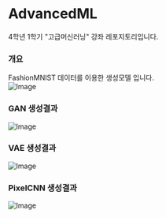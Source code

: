 # AdvancedML
4학년 1학기 "고급머신러닝" 강좌 레포지토리입니다.

### 개요
FashionMNIST 데이터를 이용한 생성모델 입니다.  
![Image](https://github.com/user-attachments/assets/c3a0222b-6d77-415c-8918-54b09dbe610e)  

### GAN 생성결과
![Image](https://github.com/user-attachments/assets/b9165cd6-62f8-42bf-83fe-7ddfd2b1741c)

### VAE 생성결과
![Image](https://github.com/user-attachments/assets/8476042d-f2a2-4cff-b9ac-923fbeef68c7)

### PixelCNN 생성결과
![Image](https://github.com/user-attachments/assets/fed63a56-58fa-42ef-960e-22a52fa0251d)
